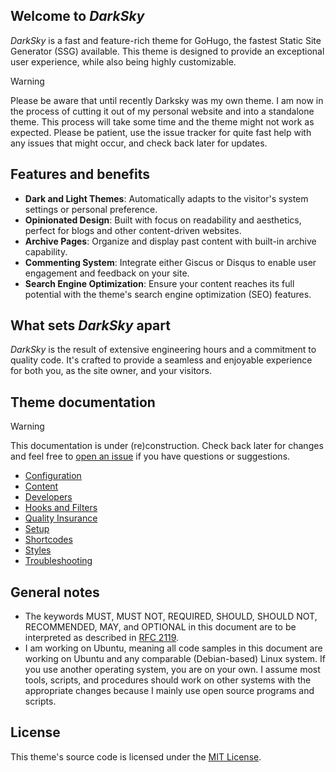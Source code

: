 ## Welcome to *DarkSky*

*DarkSky* is a fast and feature-rich theme for GoHugo, the fastest Static Site Generator (SSG) available. This theme is designed to provide an exceptional user experience, while also being highly customizable.

> [!WARNING]
> Please be aware that until recently Darksky was my own theme. I am now in the process of cutting it out of my personal website and into a standalone theme. This process will take some time and the theme might not work as expected. Please be patient, use the issue tracker for quite fast help with any issues that might occur, and check back later for updates.

## Features and benefits

* **Dark and Light Themes**: Automatically adapts to the visitor's system settings or personal preference.
* **Opinionated Design**: Built with focus on readability and aesthetics, perfect for blogs and other content-driven websites.
* **Archive Pages**: Organize and display past content with built-in archive capability.
* **Commenting System**: Integrate either Giscus or Disqus to enable user engagement and feedback on your site.
* **Search Engine Optimization**: Ensure your content reaches its full potential with the theme's search engine optimization (SEO) features.

## What sets *DarkSky* apart

*DarkSky* is the result of extensive engineering hours and a commitment to quality code. It's crafted to provide a seamless and enjoyable experience for both you, as the site owner, and your visitors.

## Theme documentation

> [!WARNING]
> This documentation is under (re)construction. Check back later for changes and feel free to [open an issue](https://github.com/davidsneighbour/hugo-darksky/issues) if you have questions or suggestions.

* [Configuration](/davidsneighbour/hugo-darksky/blob/main/documentation/configuration/index.md)
* [Content](/davidsneighbour/hugo-darksky/blob/main/documentation/content/index.md)
* [Developers](/davidsneighbour/hugo-darksky/blob/main/documentation/developers/index.md)
* [Hooks and Filters](/davidsneighbour/hugo-darksky/blob/main/documentation/hooks-and-filters/index.md)
* [Quality Insurance](/davidsneighbour/hugo-darksky/blob/main/documentation/quality-insurance/index.md)
* [Setup](/davidsneighbour/hugo-darksky/blob/main/documentation/setup/index.md)
* [Shortcodes](/davidsneighbour/hugo-darksky/blob/main/documentation/shortcodes/index.md)
* [Styles](/davidsneighbour/hugo-darksky/blob/main/documentation/styles/index.md)
* [Troubleshooting](/davidsneighbour/hugo-darksky/blob/main/documentation/troubleshooting/index.md)

## General notes

* The keywords MUST, MUST NOT, REQUIRED, SHOULD, SHOULD NOT, RECOMMENDED, MAY, and OPTIONAL in this document are to be interpreted as described in [RFC 2119](https://www.ietf.org/rfc/rfc2119.txt).
* I am working on Ubuntu, meaning all code samples in this document are working on Ubuntu and any comparable (Debian-based) Linux system. If you use another operating system, you are on your own. I assume most tools, scripts, and procedures should work on other systems with the appropriate changes because I mainly use open source programs and scripts.

## License

This theme's source code is licensed under the [MIT License](https://github.com/davidsneighbour/hugo-darksky/blob/main/LICENSE.md).

